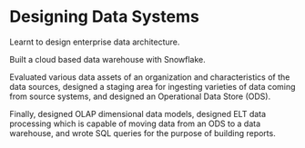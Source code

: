 # Designing Data Systems

Learnt to design enterprise data architecture. 

Built a cloud based data warehouse with Snowflake. 

Evaluated various data assets of an organization and characteristics of the data sources, designed a staging area for ingesting varieties of data coming from source systems, and designed an Operational Data Store (ODS). 

Finally, designed OLAP dimensional data models, designed ELT data processing which is capable of moving data from an ODS to a data warehouse, and wrote SQL queries for the purpose of building reports.
